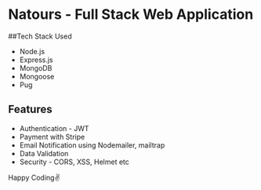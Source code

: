 # Natours - Full Stack Web Application

##Tech Stack Used

- Node.js
- Express.js
- MongoDB
- Mongoose
- Pug

## Features

- Authentication - JWT
- Payment with Stripe
- Email Notification using Nodemailer, mailtrap
- Data Validation
- Security - CORS, XSS, Helmet etc

Happy Coding✌️

